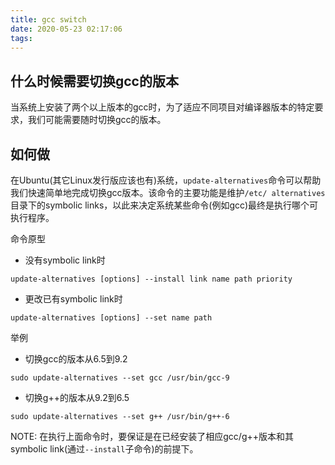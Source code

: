 ```yaml
---
title: gcc switch 
date: 2020-05-23 02:17:06
tags:
---
```


## 什么时候需要切换gcc的版本
当系统上安装了两个以上版本的gcc时，为了适应不同项目对编译器版本的特定要求，我们可能需要随时切换gcc的版本。

## 如何做
在Ubuntu(其它Linux发行版应该也有)系统，`update-alternatives`命令可以帮助我们快速简单地完成切换gcc版本。该命令的主要功能是维护`/etc/
alternatives`目录下的symbolic links，以此来决定系统某些命令(例如gcc)最终是执行哪个可执行程序。

命令原型
- 没有symbolic link时
```shell script
update-alternatives [options] --install link name path priority
```

- 更改已有symbolic link时
```shell script
update-alternatives [options] --set name path
```

举例 
- 切换gcc的版本从6.5到9.2
```shell script
sudo update-alternatives --set gcc /usr/bin/gcc-9
```

- 切换g++的版本从9.2到6.5
```shell script
sudo update-alternatives --set g++ /usr/bin/g++-6
```

NOTE: 在执行上面命令时，要保证是在已经安装了相应gcc/g++版本和其symbolic link(通过`--install`子命令)的前提下。

